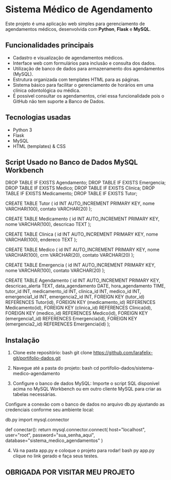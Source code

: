 # Sistema Médico de Agendamento

Este projeto é uma aplicação web simples para gerenciamento de agendamentos médicos, desenvolvida com **Python**, **Flask** e **MySQL**.

## Funcionalidades principais

- Cadastro e visualização de agendamentos médicos.
- Interface web com formulários para inclusão e consulta dos dados.
- Utilização de banco de dados para armazenamento dos agendamentos (MySQL).
- Estrutura organizada com templates HTML para as páginas.
- Sistema básico para facilitar o gerenciamento de horários em uma clínica odontológica ou médica.
- É possível consultar os agendamentos, criei essa funcionalidade pois o GitHub não tem suporte a Banco de Dados.

## Tecnologias usadas

- Python 3
- Flask
- MySQL
- HTML (templates) & CSS

## Script Usado no Banco de Dados MySQL Workbench

DROP TABLE IF EXISTS Agendamento;
DROP TABLE IF EXISTS Emergencia;
DROP TABLE IF EXISTS Medico;
DROP TABLE IF EXISTS Clinica;
DROP TABLE IF EXISTS Medicamento;
DROP TABLE IF EXISTS Tutor;

CREATE TABLE Tutor (
    id INT AUTO_INCREMENT PRIMARY KEY,
    nome VARCHAR(100),
    contato VARCHAR(20)
);

CREATE TABLE Medicamento (
    id INT AUTO_INCREMENT PRIMARY KEY,
    nome VARCHAR(100),
    descricao TEXT
);

CREATE TABLE Clinica (
    id INT AUTO_INCREMENT PRIMARY KEY,
    nome VARCHAR(100),
    endereco TEXT
);

CREATE TABLE Medico (
    id INT AUTO_INCREMENT PRIMARY KEY,
    nome VARCHAR(100),
    crm VARCHAR(20),
    contato VARCHAR(20)
);

CREATE TABLE Emergencia (
    id INT AUTO_INCREMENT PRIMARY KEY,
    nome VARCHAR(100),
    contato VARCHAR(20)
);

CREATE TABLE Agendamento (
    id INT AUTO_INCREMENT PRIMARY KEY,
    descricao_alerta TEXT,
    data_agendamento DATE,
    hora_agendamento TIME,
    tutor_id INT,
    medicamento_id INT,
    clinica_id INT,
    medico_id INT,
    emergencia1_id INT,
    emergencia2_id INT,
    FOREIGN KEY (tutor_id) REFERENCES Tutor(id),
    FOREIGN KEY (medicamento_id) REFERENCES Medicamento(id),
    FOREIGN KEY (clinica_id) REFERENCES Clinica(id),
    FOREIGN KEY (medico_id) REFERENCES Medico(id),
    FOREIGN KEY (emergencia1_id) REFERENCES Emergencia(id),
    FOREIGN KEY (emergencia2_id) REFERENCES Emergencia(id)
);

## Instalação
1. Clone este repositório:
bash
git clone https://github.com/larafelix-git/portifolio-dados.git

2. Navegue até a pasta do projeto:
bash
cd portifolio-dados/sistema-medico-agendamento

3. Configure o banco de dados MySQL:
Importe o script SQL disponível acima no MySQL Workbench ou em outro cliente MySQL para criar as tabelas necessárias.

Configure a conexão com o banco de dados no arquivo db.py ajustando as credenciais conforme seu ambiente local:

db.py
import mysql.connector

def conectar():
    return mysql.connector.connect(
        host="localhost",
        user="root",
        password="sua_senha_aqui",
        database="sistema_medico_agendamentos"
    )
    
4. Vá na pasta app.py e coloque o projeto para rodar!
bash
py app.py
clique no link gerado e faça seus testes.

## OBRIGADA POR VISITAR MEU PROJETO

